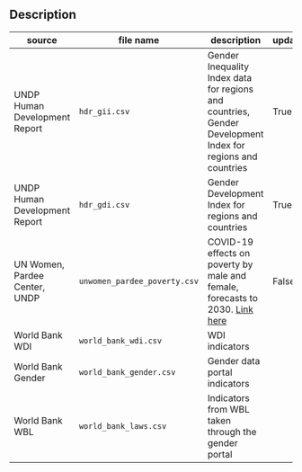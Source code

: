 ## Description

| source                        | file name                    | description                                                                                                                                                                    | updates |
|-------------------------------|------------------------------|--------------------------------------------------------------------------------------------------------------------------------------------------------------------------------|---------|
| UNDP Human Development Report | `hdr_gii.csv`                | Gender Inequality Index data for regions and countries, Gender Development Index for regions and countries                                                                     | True    |
| UNDP Human Development Report | `hdr_gdi.csv`                | Gender Development Index for regions and countries                                                                                                                             | True    |
| UN Women, Pardee Center, UNDP | `unwomen_pardee_poverty.csv` | COVID-19 effects on poverty by male and female, forecasts to 2030. [Link here](https://data.unwomen.org/features/poverty-deepens-women-and-girls-according-latest-projections) | False   |
| World Bank WDI                | `world_bank_wdi.csv`         | WDI indicators                                                                                                                                                                 |         |
| World Bank Gender             | `world_bank_gender.csv`      | Gender data portal indicators                                                                                                                                                  |         |
| World Bank WBL                | `world_bank_laws.csv`        | Indicators from WBL taken through the gender portal                                                                                                                            |         |
 
